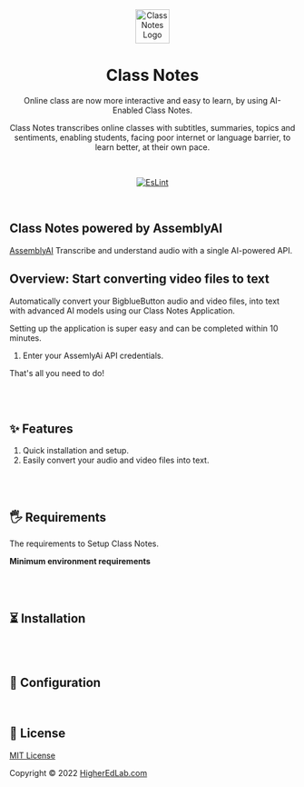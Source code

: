 <div align="center">
   <img alt="Class Notes Logo" width="60" src="https://higheredlab.com/wp-content/uploads/hel_icon.png">
</div>
<h1 align="center">Class Notes</h1>
<p align="center">Online class are now more interactive and easy to learn, by using AI-Enabled Class Notes.</p>
<p align="center">Class Notes transcribes online classes with subtitles, summaries, topics and sentiments, enabling students, facing poor internet or language barrier, to learn better, at their own pace.</p>

<br />

<p align="center">
<a href="https://github.com/manishkatyan/class-notes/actions/workflows/eslint.yml/badge.svg">
<img src="https://github.com/manishkatyan/class-notes/actions/workflows/eslint.yml/badge.svg" alt="EsLint" />
</a>
</p>

<br>

## Class Notes powered by AssemblyAI

[AssemblyAI](https://www.assemblyai.com/) Transcribe and understand audio with a single AI-powered API.

## Overview: Start converting video files to text

Automatically convert your BigblueButton audio and video files, into text with advanced AI models using our Class Notes Application.

Setting up the application is super easy and can be completed within 10 minutes.

1. Enter your AssemlyAi API credentials.

That's all you need to do!

<br/><br/>

## ✨ Features

1. Quick installation and setup.
1. Easily convert your audio and video files into text.

<br/><br/>

## 🖐 Requirements

The requirements to Setup Class Notes.

**Minimum environment requirements**

<br/><br/>

## ⏳ Installation

<br/><br/>

## 🔧 Configuration

<br/>

## 📝 License

[MIT License](LICENSE.md)

Copyright © 2022 [HigherEdLab.com](https://higheredlab.com/)
